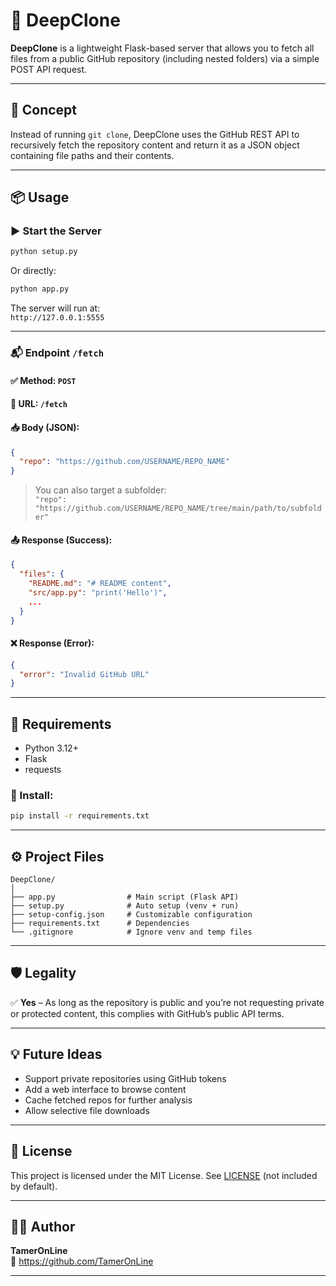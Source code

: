 # 🚀 DeepClone

**DeepClone** is a lightweight Flask-based server that allows you to fetch all files from a public GitHub repository (including nested folders) via a simple POST API request.

---

## 🧠 Concept

Instead of running `git clone`, DeepClone uses the GitHub REST API to recursively fetch the repository content and return it as a JSON object containing file paths and their contents.

---

## 📦 Usage

### ▶️ Start the Server

```bash
python setup.py
```

Or directly:

```bash
python app.py
```

The server will run at:  
`http://127.0.0.1:5555`

---

### 📬 Endpoint `/fetch`

#### ✅ Method: `POST`  
#### 🧾 URL: `/fetch`

#### 📥 Body (JSON):
```json
{
  "repo": "https://github.com/USERNAME/REPO_NAME"
}
```

> You can also target a subfolder:  
> `"repo": "https://github.com/USERNAME/REPO_NAME/tree/main/path/to/subfolder"`

#### 📤 Response (Success):
```json
{
  "files": {
    "README.md": "# README content",
    "src/app.py": "print('Hello')",
    ...
  }
}
```

#### ❌ Response (Error):
```json
{
  "error": "Invalid GitHub URL"
}
```

---

## 🧰 Requirements

- Python 3.12+
- Flask
- requests

### 📄 Install:
```bash
pip install -r requirements.txt
```

---

## ⚙️ Project Files

```
DeepClone/
│
├── app.py                # Main script (Flask API)
├── setup.py              # Auto setup (venv + run)
├── setup-config.json     # Customizable configuration
├── requirements.txt      # Dependencies
└── .gitignore            # Ignore venv and temp files
```

---

## 🛡️ Legality

✅ **Yes** – As long as the repository is public and you’re not requesting private or protected content, this complies with GitHub’s public API terms.

---

## 💡 Future Ideas

- Support private repositories using GitHub tokens
- Add a web interface to browse content
- Cache fetched repos for further analysis
- Allow selective file downloads

---

## 📝 License

This project is licensed under the MIT License. See [LICENSE](LICENSE) (not included by default).

---

## 🧑‍💻 Author

**TamerOnLine**  
🔗 https://github.com/TamerOnLine

---


